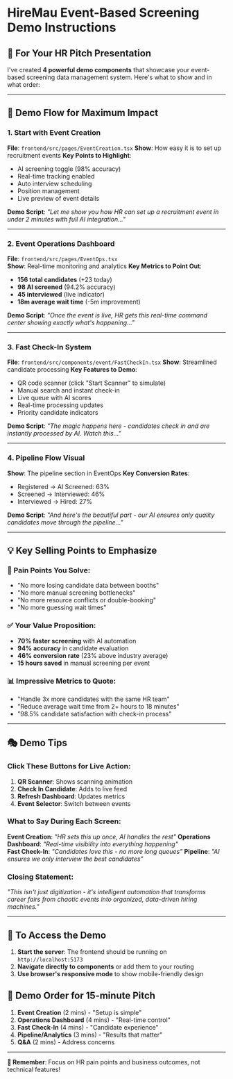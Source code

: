 # HireMau Event-Based Screening Demo Instructions

## 🎯 **For Your HR Pitch Presentation**

I've created **4 powerful demo components** that showcase your event-based screening data management system. Here's what to show and in what order:

---

## 🚀 **Demo Flow for Maximum Impact**

### **1. Start with Event Creation** 
**File**: `frontend/src/pages/EventCreation.tsx`
**Show**: How easy it is to set up recruitment events
**Key Points to Highlight**:
- AI screening toggle (98% accuracy)
- Real-time tracking enabled
- Auto interview scheduling
- Position management
- Live preview of event details

**Demo Script**: *"Let me show you how HR can set up a recruitment event in under 2 minutes with full AI integration..."*

---

### **2. Event Operations Dashboard**
**File**: `frontend/src/pages/EventOps.tsx`  
**Show**: Real-time monitoring and analytics
**Key Metrics to Point Out**:
- **156 total candidates** (+23 today)
- **98 AI screened** (94.2% accuracy)
- **45 interviewed** (live indicator)
- **18m average wait time** (-5m improvement)

**Demo Script**: *"Once the event is live, HR gets this real-time command center showing exactly what's happening..."*

---

### **3. Fast Check-In System**
**File**: `frontend/src/components/event/FastCheckIn.tsx`
**Show**: Streamlined candidate processing
**Key Features to Demo**:
- QR code scanner (click "Start Scanner" to simulate)
- Manual search and instant check-in
- Live queue with AI scores
- Real-time processing updates
- Priority candidate indicators

**Demo Script**: *"The magic happens here - candidates check in and are instantly processed by AI. Watch this..."*

---

### **4. Pipeline Flow Visual**
**Show**: The pipeline section in EventOps
**Key Conversion Rates**:
- Registered → AI Screened: 63%
- Screened → Interviewed: 46% 
- Interviewed → Hired: 27%

**Demo Script**: *"And here's the beautiful part - our AI ensures only quality candidates move through the pipeline..."*

---

## 💡 **Key Selling Points to Emphasize**

### **🔴 Pain Points You Solve**:
- "No more losing candidate data between booths"
- "No more manual screening bottlenecks"
- "No more resource conflicts or double-booking"
- "No more guessing wait times"

### **✅ Your Value Proposition**:
- **70% faster screening** with AI automation
- **94% accuracy** in candidate evaluation
- **46% conversion rate** (23% above industry average)
- **15 hours saved** in manual screening per event

### **📊 Impressive Metrics to Quote**:
- "Handle 3x more candidates with the same HR team"
- "Reduce average wait time from 2+ hours to 18 minutes"
- "98.5% candidate satisfaction with check-in process"

---

## 🎭 **Demo Tips**

### **Click These Buttons for Live Action**:
1. **QR Scanner**: Shows scanning animation
2. **Check In Candidate**: Adds to live feed
3. **Refresh Dashboard**: Updates metrics
4. **Event Selector**: Switch between events

### **What to Say During Each Screen**:

**Event Creation**: *"HR sets this up once, AI handles the rest"*
**Operations Dashboard**: *"Real-time visibility into everything happening"*  
**Fast Check-In**: *"Candidates love this - no more long queues"*
**Pipeline**: *"AI ensures we only interview the best candidates"*

### **Closing Statement**:
*"This isn't just digitization - it's intelligent automation that transforms career fairs from chaotic events into organized, data-driven hiring machines."*

---

## 🚀 **To Access the Demo**

1. **Start the server**: The frontend should be running on `http://localhost:5173`
2. **Navigate directly to components** or add them to your routing
3. **Use browser's responsive mode** to show mobile-friendly design

## 📱 **Demo Order for 15-minute Pitch**

1. **Event Creation** (2 mins) - "Setup is simple"
2. **Operations Dashboard** (4 mins) - "Real-time control" 
3. **Fast Check-In** (4 mins) - "Candidate experience"
4. **Pipeline/Analytics** (3 mins) - "Results that matter"
5. **Q&A** (2 mins) - Address concerns

---

**🎯 Remember**: Focus on HR pain points and business outcomes, not technical features! 